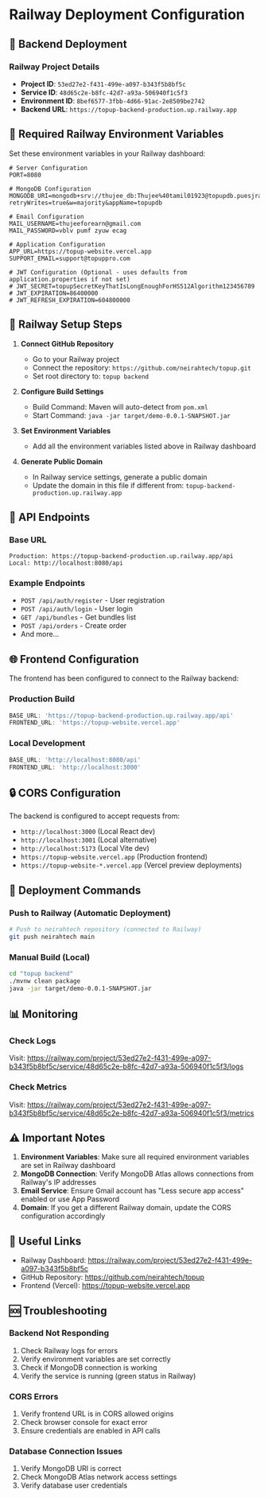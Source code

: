 # Railway Deployment Configuration

## 🚀 Backend Deployment

### Railway Project Details
- **Project ID**: `53ed27e2-f431-499e-a097-b343f5b8bf5c`
- **Service ID**: `48d65c2e-b8fc-42d7-a93a-506940f1c5f3`
- **Environment ID**: `8bef6577-3fbb-4d66-91ac-2e8509be2742`
- **Backend URL**: `https://topup-backend-production.up.railway.app`

## 📝 Required Railway Environment Variables

Set these environment variables in your Railway dashboard:

```env
# Server Configuration
PORT=8080

# MongoDB Configuration
MONGODB_URI=mongodb+srv://thujee_db:Thujee%40tamil01923@topupdb.puesjra.mongodb.net/topup_db?retryWrites=true&w=majority&appName=topupdb

# Email Configuration
MAIL_USERNAME=thujeeforearn@gmail.com
MAIL_PASSWORD=vblv pumf zyuw ecag

# Application Configuration
APP_URL=https://topup-website.vercel.app
SUPPORT_EMAIL=support@topuppro.com

# JWT Configuration (Optional - uses defaults from application.properties if not set)
# JWT_SECRET=topupSecretKeyThatIsLongEnoughForHS512Algorithm123456789
# JWT_EXPIRATION=86400000
# JWT_REFRESH_EXPIRATION=604800000
```

## 🔧 Railway Setup Steps

1. **Connect GitHub Repository**
   - Go to your Railway project
   - Connect the repository: `https://github.com/neirahtech/topup.git`
   - Set root directory to: `topup backend`

2. **Configure Build Settings**
   - Build Command: Maven will auto-detect from `pom.xml`
   - Start Command: `java -jar target/demo-0.0.1-SNAPSHOT.jar`

3. **Set Environment Variables**
   - Add all the environment variables listed above in Railway dashboard

4. **Generate Public Domain**
   - In Railway service settings, generate a public domain
   - Update the domain in this file if different from: `topup-backend-production.up.railway.app`

## 📡 API Endpoints

### Base URL
```
Production: https://topup-backend-production.up.railway.app/api
Local: http://localhost:8080/api
```

### Example Endpoints
- `POST /api/auth/register` - User registration
- `POST /api/auth/login` - User login
- `GET /api/bundles` - Get bundles list
- `POST /api/orders` - Create order
- And more...

## 🌐 Frontend Configuration

The frontend has been configured to connect to the Railway backend:

### Production Build
```javascript
BASE_URL: 'https://topup-backend-production.up.railway.app/api'
FRONTEND_URL: 'https://topup-website.vercel.app'
```

### Local Development
```javascript
BASE_URL: 'http://localhost:8080/api'
FRONTEND_URL: 'http://localhost:3000'
```

## 🔒 CORS Configuration

The backend is configured to accept requests from:
- `http://localhost:3000` (Local React dev)
- `http://localhost:3001` (Local alternative)
- `http://localhost:5173` (Local Vite dev)
- `https://topup-website.vercel.app` (Production frontend)
- `https://topup-website-*.vercel.app` (Vercel preview deployments)

## 🚀 Deployment Commands

### Push to Railway (Automatic Deployment)
```bash
# Push to neirahtech repository (connected to Railway)
git push neirahtech main
```

### Manual Build (Local)
```bash
cd "topup backend"
./mvnw clean package
java -jar target/demo-0.0.1-SNAPSHOT.jar
```

## 📊 Monitoring

### Check Logs
Visit: https://railway.com/project/53ed27e2-f431-499e-a097-b343f5b8bf5c/service/48d65c2e-b8fc-42d7-a93a-506940f1c5f3/logs

### Check Metrics
Visit: https://railway.com/project/53ed27e2-f431-499e-a097-b343f5b8bf5c/service/48d65c2e-b8fc-42d7-a93a-506940f1c5f3/metrics

## ⚠️ Important Notes

1. **Environment Variables**: Make sure all required environment variables are set in Railway dashboard
2. **MongoDB Connection**: Verify MongoDB Atlas allows connections from Railway's IP addresses
3. **Email Service**: Ensure Gmail account has "Less secure app access" enabled or use App Password
4. **Domain**: If you get a different Railway domain, update the CORS configuration accordingly

## 🔗 Useful Links

- Railway Dashboard: https://railway.com/project/53ed27e2-f431-499e-a097-b343f5b8bf5c
- GitHub Repository: https://github.com/neirahtech/topup
- Frontend (Vercel): https://topup-website.vercel.app

## 🆘 Troubleshooting

### Backend Not Responding
1. Check Railway logs for errors
2. Verify environment variables are set correctly
3. Check if MongoDB connection is working
4. Verify the service is running (green status in Railway)

### CORS Errors
1. Verify frontend URL is in CORS allowed origins
2. Check browser console for exact error
3. Ensure credentials are enabled in API calls

### Database Connection Issues
1. Verify MongoDB URI is correct
2. Check MongoDB Atlas network access settings
3. Verify database user credentials
